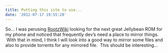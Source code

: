 ```yaml
---
title: Putting this site to use...
date: '2012-07-17 19:55:28'
---
```



So… I was perusing [RootzWiki](http://rootzwiki.com) looking for the next great Jellybean ROM for my phone and noticed that frequently dev’s need a place to mirror things.  With that in mind, I think I will look into a good way to mirror some files and also to provide torrents for any mirrored file.  This should be interesting…


